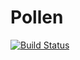 # Pollen

[![Build Status](https://github.com/lorenzoh/Pollen.jl/workflows/CI/badge.svg)](https://github.com/lorenzoh/Pollen.jl/actions)
